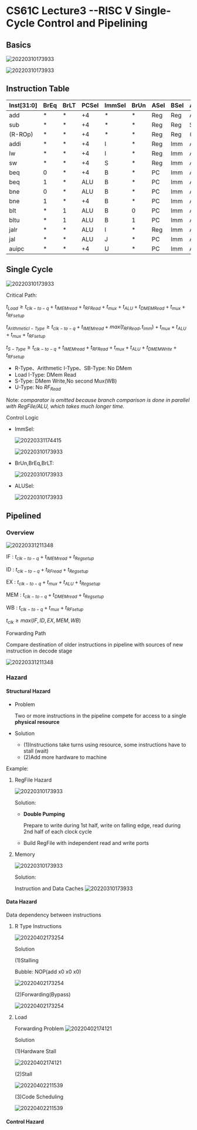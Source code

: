 # CS61C Lecture3 --RISC V Single-Cycle Control and Pipelining

## Basics

![20220310173933](https://raw.githubusercontent.com/zxc2012/image/main/20220326211448.png)

![20220310173933](https://raw.githubusercontent.com/zxc2012/image/main/20220331161846.png)


## Instruction Table 

|Inst[31:0] |BrEq| BrLT| PCSel| ImmSel |BrUn| ASel| BSel| ALUSel| MemRW|RegWEn|WBSel|
|- |-| -| -|- |-| -| -| -| -| -| -|
|add| * |* |+4| *| * |Reg| Reg| Add| Read| 1 (Y)| ALU|
|sub| *| *| +4| *| * |Reg| Reg| Sub| Read| 1 |ALU|
|(R-ROp)|*| *| +4| *| *| Reg| Reg |(Op) |Read| 1 |ALU|
|addi| *| *| +4| I| * |Reg| Imm| Add| Read |1 |ALU|
|lw| *| *| +4| I |* |Reg| Imm| Add| Read| 1| Mem|
|sw| *| *| +4 |S |* |Reg |Imm |Add |Write| 0 (N) |*|
|beq| 0| *| +4| B| *| PC| Imm| Add |Read| 0 |*|
|beq |1| * |ALU| B| *| PC |Imm |Add |Read| 0 |*|
|bne| 0 |*| ALU |B |* |PC| Imm |Add |Read| 0 |*|
|bne| 1| *| +4| B |* |PC |Imm| Add| Read| 0 |*|
|blt |* |1 |ALU |B |0| PC| Imm| Add |Read |0| *|
|bltu| * |1 |ALU| B |1 |PC| Imm |Add| Read| 0| *|
|jalr |* |*| ALU| I |*| Reg| Imm| Add |Read| 1| PC+4|
|jal| *| * |ALU |J |* |PC |Imm |Add| Read| 1| PC+4|
|auipc| * |* |+4| U| * |PC |Imm| Add| Read| 1 |ALU|

## Single Cycle

![20220310173933](https://raw.githubusercontent.com/zxc2012/image/main/20220326210350.png)

Critical Path:

$t_{Load}\geq t_{clk-to-q}+t_{IMEMread}+t_{RFRead}+t_{mux}+t_{ALU}+t_{DMEMRead}+t_{mux}+t_{RFsetup}$

$t_{Arithmetic I-Type}\geq t_{clk-to-q}+t_{IMEMread}+max(t_{RFRead},t_{imm})+t_{mux}+t_{ALU}+t_{mux}+t_{RFsetup}$

$t_{S-Type}\geq t_{clk-to-q}+t_{IMEMread}+t_{RFRead}+t_{mux}+t_{ALU}+t_{DMEMWrite}+t_{RFsetup}$

- R-Type、Arithmetic I-Type、SB-Type: No DMem
- Load I-Type: DMem Read
- S-Type: DMem Write,No second Mux(WB)
- U-Type: No $RF_{Read}$

Note: *comparator is omitted because branch comparison is
done in parallel with RegFile/ALU, which takes much longer time.*

Control Logic

- ImmSel:

    ![20220331174415](https://raw.githubusercontent.com/zxc2012/image/main/20220331174415.png)

    ![20220310173933](https://raw.githubusercontent.com/zxc2012/image/main/20220326220059.png)

- BrUn,BrEq,BrLT:

    ![20220310173933](https://raw.githubusercontent.com/zxc2012/image/main/20220326220429.png)

- ALUSel: 

    ![20220310173933](https://raw.githubusercontent.com/zxc2012/image/main/20220326211210.png)

## Pipelined
### Overview

![20220331211348](https://raw.githubusercontent.com/zxc2012/image/main/20220331211348.png)

IF : $t_{clk-to-q} + t_{IMEMread} + t_{Regsetup}$ 

ID : $t_{clk-to-q}+ t_{RFread} + t_{Regsetup}$

EX : $t_{clk-to-q}+ t_{mux} + t_{ALU} + t_{Regsetup}$ 

MEM : $t_{clk-to-q} + t_{DMEMread} + t_{Regsetup}$ 

WB : $t_{clk-to-q} + t_{mux} + t_{RFsetup}$

$t_{clk}\geq max(IF, ID, EX,MEM,WB)$

Forwarding Path

Compare destination of older instructions in pipeline with sources of new instruction in decode stage

![20220331211348](https://raw.githubusercontent.com/zxc2012/image/main/20220617104410.png)

### Hazard

#### Structural Hazard

- Problem
    
    Two or more instructions in the pipeline compete for access to a single **physical resource**

- Solution
    - (1)Instructions take turns using resource, some
instructions have to stall (wait)
    - (2)Add more hardware to machine

Example:

1. RegFile Hazard

    ![20220310173933](https://raw.githubusercontent.com/zxc2012/image/main/20220401220248.png)

    Solution:

    - **Double Pumping** 

        Prepare to write during 1st half, write on falling edge, read during 2nd half of each clock cycle

    - Build RegFile with independent read and write ports

2. Memory

    ![20220310173933](https://raw.githubusercontent.com/zxc2012/image/main/20220402165402.png)

    Solution:

    Instruction and Data Caches
    ![20220310173933](https://raw.githubusercontent.com/zxc2012/image/main/20220402165639.png)

#### Data Hazard

Data dependency between instructions

1. R Type Instructions

    ![20220402173254](https://raw.githubusercontent.com/zxc2012/image/main/20220402173254.png)

    Solution

    (1)Stalling

    Bubble: NOP(add x0 x0 x0)

    ![20220402173254](https://raw.githubusercontent.com/zxc2012/image/main/20220402173525.png)

    (2)Forwarding(Bypass)

    ![20220402173254](https://raw.githubusercontent.com/zxc2012/image/main/20220402173656.png)

2. Load

    Forwarding Problem
    ![20220402174121](https://raw.githubusercontent.com/zxc2012/image/main/20220402174121.png)

    Solution

    (1)Hardware Stall

    ![20220402174121](https://raw.githubusercontent.com/zxc2012/image/main/20220402211411.png)

    (2)Stall

    ![20220402211539](https://raw.githubusercontent.com/zxc2012/image/main/20220402211539.png)

    (3)Code Scheduling

    ![20220402211539](https://raw.githubusercontent.com/zxc2012/image/main/20220402211912.png)

#### Control Hazard